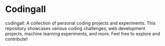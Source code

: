 # Codingall
codingall: A collection of personal coding projects and experiments. This repository showcases various coding challenges, web development projects, machine learning experiments, and more. Feel free to explore and contribute!
